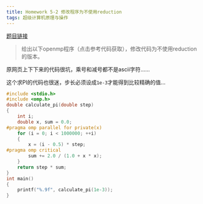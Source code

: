 ```yaml
---
title: Homework 5-2 修改程序为不使用reduction
tags: 超级计算机原理与操作
---
```

[题目链接](https://easyhpc.org/problems/program/364/)

> 给出以下openmp程序（点击参考代码获取），修改代码为不使用reduction的版本。

原网页上下下来的代码很坑，乘号和减号都不是ascii字符……

这个求PI的代码也很迷，步长必须设成`1e-3`才能得到比较精确的值…
```c
#include <stdio.h>
#include <omp.h>
double calculate_pi(double step)
{
	int i;
	double x, sum = 0.0;
#pragma omp parallel for private(x)
	for (i = 0; i < 1000000; ++i)
	{
		x = (i - 0.5) * step;
#pragma omp critical
		sum += 2.0 / (1.0 + x * x);
	}
	return step * sum;
}
int main()
{
	printf("%.9f", calculate_pi(1e-3));
}
```
